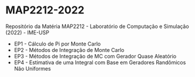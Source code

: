 # MAP2212-2022
Repositório da Matéria MAP2212 - Laboratório de Computação e Simulação (2022) - IME-USP

* EP1 - Cálculo de Pi por Monte Carlo
* EP2 - Métodos de Integração de Monte Carlo
* EP3 - Métodos de Integração de MC com Gerador Quase Aleatório
* EP4 - Estimativa de uma Integral com Base em Geradores Randômicos Não Uniformes
